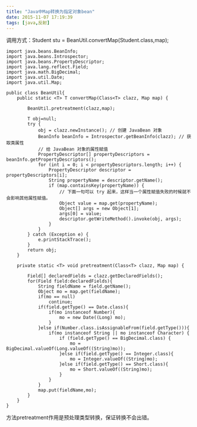 ```yaml
---
title: "Java中Map转换为指定对象bean"
date: 2015-11-07 17:19:39
tags: [java,反射]
---
```


调用方式：Student stu = BeanUtil.convertMap(Student.class,map);

<!--more-->

	import java.beans.BeanInfo;
	import java.beans.Introspector;
	import java.beans.PropertyDescriptor;
	import java.lang.reflect.Field;
	import java.math.BigDecimal;
	import java.util.Date;
	import java.util.Map;

	public class BeanUtil{
		public static <T> T convertMap(Class<T> clazz, Map map) {
          
            BeanUtil.pretreatment(clazz,map);
            
            T obj=null;
            try {
                obj = clazz.newInstance(); // 创建 JavaBean 对象
                BeanInfo beanInfo = Introspector.getBeanInfo(clazz); // 获取类属性
                // 给 JavaBean 对象的属性赋值
                PropertyDescriptor[] propertyDescriptors = beanInfo.getPropertyDescriptors();
                for (int i = 0; i < propertyDescriptors.length; i++) {
                    PropertyDescriptor descriptor = propertyDescriptors[i];
                    String propertyName = descriptor.getName();
                    if (map.containsKey(propertyName)) {
                        // 下面一句可以 try 起来，这样当一个属性赋值失败的时候就不会影响其他属性赋值。
                        Object value = map.get(propertyName);
                        Object[] args = new Object[1];
                        args[0] = value;
                        descriptor.getWriteMethod().invoke(obj, args);
                    }
                }
            } catch (Exception e) {
                e.printStackTrace();
            }
            return obj;
        }
    
        private static <T> void pretreatment(Class<T> clazz, Map map) {
    
            Field[] declaredFields = clazz.getDeclaredFields();
            for(Field field:declaredFields){
                String fieldName = field.getName();
                Object mo = map.get(fieldName);
                if(mo == null)
                    continue;
                if(field.getType() == Date.class){
                    if(mo instanceof Number){
                        mo = new Date((Long) mo);
                    }
                }else if(Number.class.isAssignableFrom(field.getType())){
                    if(mo instanceof String || mo instanceof Character) {
                        if (field.getType() == BigDecimal.class) {
                            mo = BigDecimal.valueOf(Long.valueOf((String)mo));
                        }else if(field.getType() == Integer.class){
                            mo = Integer.valueOf((String)mo);
                        }else if(field.getType() == Short.class){
                            mo = Short.valueOf((String)mo);
                        }
                    }
                }
                map.put(fieldName,mo);
            }
        }
	}
	
	
方法pretreatment作用是预处理类型转换，保证转换不会出错。